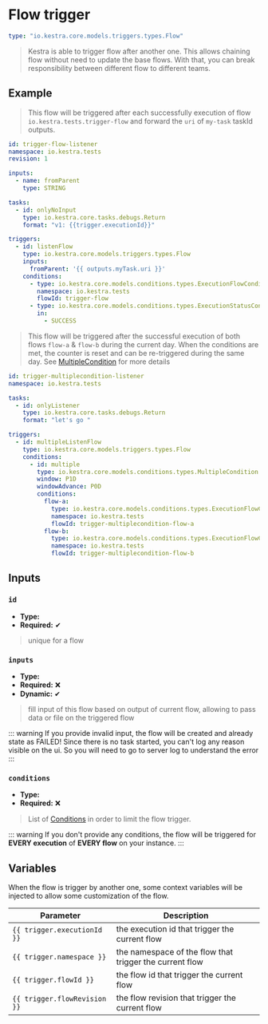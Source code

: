 
# Flow trigger


```yaml
type: "io.kestra.core.models.triggers.types.Flow"
```

> Kestra is able to trigger flow after another one. This allows chaining flow without need to update the base flows.
  With that, you can break responsibility between different flow to different teams.

## Example
> This flow will be triggered after each successfully execution of flow `io.kestra.tests.trigger-flow` and forward the `uri` of `my-task` taskId outputs.
```yaml
id: trigger-flow-listener
namespace: io.kestra.tests
revision: 1

inputs:
  - name: fromParent
    type: STRING

tasks:
  - id: onlyNoInput
    type: io.kestra.core.tasks.debugs.Return
    format: "v1: {{trigger.executionId}}"

triggers:
  - id: listenFlow
    type: io.kestra.core.models.triggers.types.Flow
    inputs:
      fromParent: '{{ outputs.myTask.uri }}'
    conditions:
      - type: io.kestra.core.models.conditions.types.ExecutionFlowCondition
        namespace: io.kestra.tests
        flowId: trigger-flow
      - type: io.kestra.core.models.conditions.types.ExecutionStatusCondition
        in:
          - SUCCESS
```

> This flow will be triggered after the successful execution of both flows `flow-a` & `flow-b` during the current day. When the conditions are met, the counter is reset and can be re-triggered during the same day. See [MultipleCondition](/plugins/core/conditions/io.kestra.core.models.conditions.types.MultipleCondition.html) for more details
```yaml
id: trigger-multiplecondition-listener
namespace: io.kestra.tests

tasks:
  - id: onlyListener
    type: io.kestra.core.tasks.debugs.Return
    format: "let's go "

triggers:
  - id: multipleListenFlow
    type: io.kestra.core.models.triggers.types.Flow
    conditions:
      - id: multiple
        type: io.kestra.core.models.conditions.types.MultipleCondition
        window: P1D
        windowAdvance: P0D
        conditions:
          flow-a:
            type: io.kestra.core.models.conditions.types.ExecutionFlowCondition
            namespace: io.kestra.tests
            flowId: trigger-multiplecondition-flow-a
          flow-b:
            type: io.kestra.core.models.conditions.types.ExecutionFlowCondition
            namespace: io.kestra.tests
            flowId: trigger-multiplecondition-flow-b

```

## Inputs

### `id`
* **Type:** <Badge vertical="middle" text="String" />
* **Required:** ✔

> unique for a flow


### `inputs`
* **Type:** <Badge vertical="middle" text="Map<String, Object>" />
* **Required:** ❌
* **Dynamic:** ✔

> fill input of this flow based on output of current flow, allowing to pass data or file on the triggered flow


::: warning
If you provide invalid input, the flow will be created and already state as FAILED! Since there is no task started, you can't log any reason visible on the ui.
So you will need to go to server log to understand the error
:::

### `conditions`
* **Type:** <Badge vertical="middle" text="List<Condition>" />
* **Required:** ❌

> List of  [Conditions](../conditions) in order to limit the flow trigger.

::: warning
If you don't provide any conditions, the flow will be triggered for **EVERY execution** of **EVERY flow** on your instance.
:::


## Variables
When the flow is trigger by another one, some context variables will be injected to allow some customization of the flow.

| Parameter | Description |
| ---------- | ----------- |
|  <code v-pre>{{ trigger.executionId }}</code> | the execution id that trigger the current flow |
|  <code v-pre>{{ trigger.namespace }}</code> | the namespace of the flow that trigger the current flow |
|  <code v-pre>{{ trigger.flowId }}</code> | the flow id that trigger the current flow |
|  <code v-pre>{{ trigger.flowRevision }}</code> | the flow revision that trigger the current flow |
